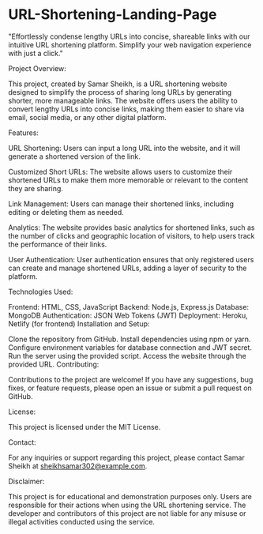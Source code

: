 # URL-Shortening-Landing-Page
"Effortlessly condense lengthy URLs into concise, shareable links with our intuitive URL shortening platform. Simplify your web navigation experience with just a click."

Project Overview:

This project, created by Samar Sheikh, is a URL shortening website designed to simplify the process of sharing long URLs by generating shorter, more manageable links. The website offers users the ability to convert lengthy URLs into concise links, making them easier to share via email, social media, or any other digital platform.

Features:

URL Shortening: Users can input a long URL into the website, and it will generate a shortened version of the link.

Customized Short URLs: The website allows users to customize their shortened URLs to make them more memorable or relevant to the content they are sharing.

Link Management: Users can manage their shortened links, including editing or deleting them as needed.

Analytics: The website provides basic analytics for shortened links, such as the number of clicks and geographic location of visitors, to help users track the performance of their links.

User Authentication: User authentication ensures that only registered users can create and manage shortened URLs, adding a layer of security to the platform.

Technologies Used:

Frontend: HTML, CSS, JavaScript
Backend: Node.js, Express.js
Database: MongoDB
Authentication: JSON Web Tokens (JWT)
Deployment: Heroku, Netlify (for frontend)
Installation and Setup:

Clone the repository from GitHub.
Install dependencies using npm or yarn.
Configure environment variables for database connection and JWT secret.
Run the server using the provided script.
Access the website through the provided URL.
Contributing:

Contributions to the project are welcome! If you have any suggestions, bug fixes, or feature requests, please open an issue or submit a pull request on GitHub.

License:

This project is licensed under the MIT License.

Contact:

For any inquiries or support regarding this project, please contact Samar Sheikh at sheikhsamar302@example.com.

Disclaimer:

This project is for educational and demonstration purposes only. Users are responsible for their actions when using the URL shortening service. The developer and contributors of this project are not liable for any misuse or illegal activities conducted using the service.
